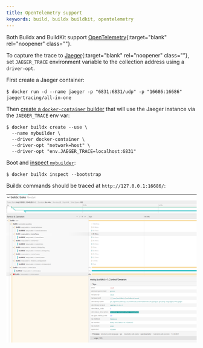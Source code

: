 ```yaml
---
title: OpenTelemetry support
keywords: build, buildx buildkit, opentelemetry
---
```


Both Buildx and BuildKit support [OpenTelemetry](https://opentelemetry.io/){:target="blank" rel="noopener" class=""}.

To capture the trace to [Jaeger](https://github.com/jaegertracing/jaeger){:target="blank" rel="noopener" class=""},
set `JAEGER_TRACE` environment variable to the collection address using a
`driver-opt`.

First create a Jaeger container:

```console
$ docker run -d --name jaeger -p "6831:6831/udp" -p "16686:16686" jaegertracing/all-in-one
```

Then [create a `docker-container` builder](../drivers/docker-container.md)
that will use the Jaeger instance via the `JAEGER_TRACE` env var:

```console
$ docker buildx create --use \
  --name mybuilder \
  --driver docker-container \
  --driver-opt "network=host" \
  --driver-opt "env.JAEGER_TRACE=localhost:6831"
```

Boot and [inspect `mybuilder`](../../engine/reference/commandline/buildx_inspect.md):

```console
$ docker buildx inspect --bootstrap
```

Buildx commands should be traced at `http://127.0.0.1:16686/`:

![OpenTelemetry Buildx Bake](../images/opentelemetry.png)
